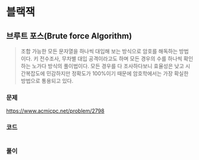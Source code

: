 블랙잭
=======================================================
브루트 포스(Brute force Algorithm)
-------------------------------------------------------
> 조합 가능한 모든 문자열을 하나씩 대입해 보는 방식으로 암호를 해독하는 방법이다.
> 키 전수조사, 무차별 대입 공격이라고도 하며 모든 경우의 수를 하나씩 확인하는 노가다 방식의 풀이법이다.
> 모든 경우를 다 조사하다보니 효율성은 낮고 시간복잡도에 민감하지만 정확도가 100%이기 때문에 암호학에서는 가장 확실한 방법으로 통용되고 있다.

### 문제
https://www.acmicpc.net/problem/2798

### 코드

``` python

```

### 풀이
